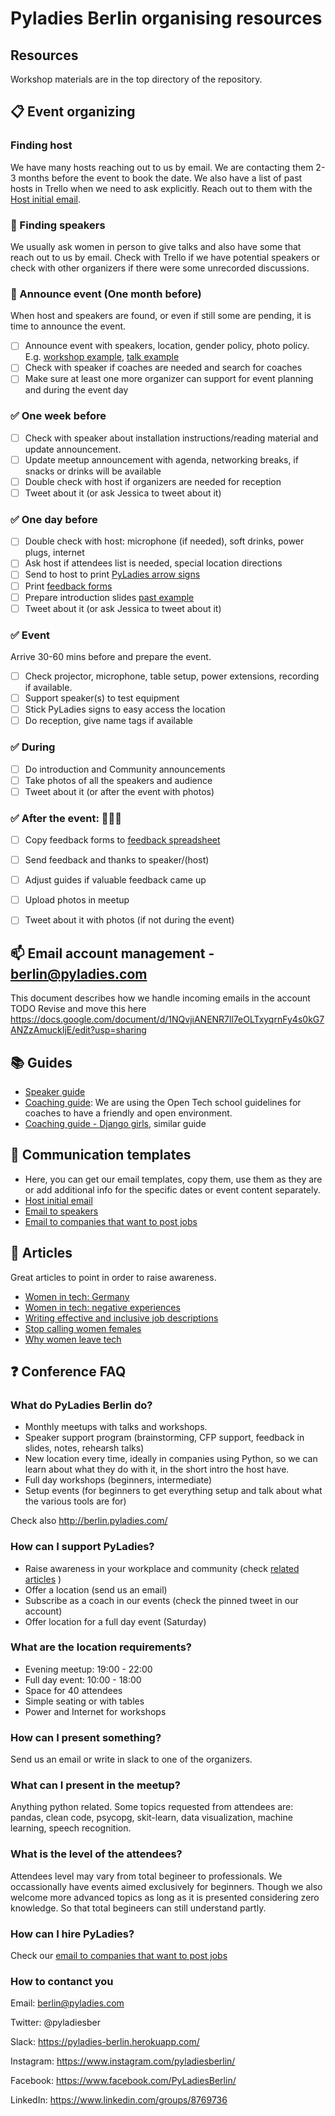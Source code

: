 # Pyladies Berlin organising resources


## Resources

Workshop materials are in the top directory of the repository.


## :clipboard: Event organizing

### Finding host
We have many hosts reaching out to us by email. We are contacting them 2-3 months before the event to book the date. We also have a list of past hosts in Trello when we need to ask explicitly. Reach out to them with the [Host initial email](host.md).

### :microphone: Finding speakers
We usually ask women in person to give talks and also have some that reach out to us by email. Check with Trello if we have potential speakers or check with other organizers if there were some unrecorded discussions.

### :mega: Announce event (One month before)
When host and speakers are found, or even if still some are pending, it is time to announce the event.

- [ ] Announce event with speakers, location, gender policy, photo policy. E.g. [workshop example](https://www.meetup.com/PyLadies-Berlin/events/258893777/), [talk example](https://www.meetup.com/PyLadies-Berlin/events/260312181/)
- [ ] Check with speaker if coaches are needed and search for coaches
- [ ] Make sure at least one more organizer can support for event planning and during the event day

### :white_check_mark: One week before

- [ ] Check with speaker about installation instructions/reading material and update announcement.
- [ ] Update meetup announcement with agenda, networking breaks, if snacks or drinks will be available
- [ ] Double check with host if organizers are needed for reception
- [ ] Tweet about it (or ask Jessica to tweet about it)

### :white_check_mark: One day before

- [ ] Double check with host: microphone (if needed), soft drinks, power plugs, internet
- [ ] Ask host if attendees list is needed, special location directions
- [ ] Send to host to print [PyLadies arrow signs](https://docs.google.com/presentation/d/1_SNnpaWBK3I74e4TWW4wudf6JMGBSYaq_90W2BiCiEk/edit?usp=sharing)
- [ ] Print [feedback forms](https://docs.google.com/document/d/1jxBpZGpVUFIPMiQhG9O9_c2zi5LHFjhsR0dyCO2dAD4/edit?usp=sharing)
- [ ] Prepare introduction slides [past example](https://docs.google.com/presentation/d/1eXlFE6fCRDP08dmDU563OLSFtH3NGDs0d9u9m-9H9I4/edit?usp=sharing)
- [ ] Tweet about it (or ask Jessica to tweet about it)

### :white_check_mark: Event

Arrive 30-60 mins before and prepare the event.

- [ ] Check projector, microphone, table setup, power extensions, recording if available.
- [ ] Support speaker(s) to test equipment
- [ ] Stick PyLadies signs to easy access the location
- [ ] Do reception, give name tags if available

### :white_check_mark: During

- [ ] Do introduction and Community announcements
- [ ] Take photos of all the speakers and audience
- [ ] Tweet about it (or after the event with photos)

### :white_check_mark: After the event: :tada::tada::tada:

- [ ] Copy feedback forms to [feedback spreadsheet](https://drive.google.com/file/d/1TnPorEJSaIn4ZE-dPDgLd-4d_0V7by0q/view)
- [ ] Send feedback and thanks to speaker/(host)
- [ ] Adjust guides if valuable feedback came up
- [ ] Upload photos in meetup
- [ ] Tweet about it with photos (if not during the event)


## :mailbox: Email account management -  berlin@pyladies.com
This document describes how we handle incoming emails in the account
TODO Revise and move this here
https://docs.google.com/document/d/1NQvjiANENR7ll7eOLTxyqrnFy4s0kG7ANZzAmuckIjE/edit?usp=sharing


## :books: Guides

- [Speaker guide](speakers-guide.md)
- [Coaching guide](https://opentechschool.github.io/slides/presentations/coaching/): We are using the Open Tech school guidelines for coaches to have a friendly and open environment.
- [Coaching guide - Django girls](https://coach.djangogirls.org/tips/), similar guide

 ## :memo: Communication templates

- Here, you can get our email templates, copy them, use them as they are or add additional info for the specific dates or event content separately.
- [Host initial email](host.md)
- [Email to speakers](speakers-emails.md)
- [Email to companies that want to post jobs](email-for-job-advertisers.md)   

## :newspaper: Articles

Great articles to point in order to raise awareness.
- [Women in tech: Germany](http://blog.honeypot.io/women-in-tech-germany/)
- [Women in tech: negative experiences](https://bdtechtalks.com/2019/03/21/sustaining-women-in-technology-stem/)
- [Writing effective and inclusive job descriptions](https://medium.com/@meb_57007/writing-effective-and-inclusive-job-descriptions-ace2a302f30a)
- [Stop calling women females](https://www.buzzfeed.com/tracyclayton/stop-calling-women-females?utm_term=.ba9GR6nEx4&source=post_page---------------------------#.tfJvEZzlPb)
- [Why women leave tech](https://medium.com/tech-diversity-files/if-you-think-women-in-tech-is-just-a-pipeline-problem-you-haven-t-been-paying-attention-cb7a2073b996#.2xw2y2f1s)

## ❓ Conference FAQ

### What do PyLadies Berlin do?
  * Monthly meetups with talks and workshops. 
  * Speaker support program (brainstorming, CFP support, feedback in slides, notes, rehearsh talks)
  * New location every time, ideally in companies using Python, so we can learn about what they do with it, in the short intro the host have.
  * Full day workshops (beginners, intermediate)
  * Setup events (for beginners to get everything setup and talk about what the various tools are for)
  
  Check also http://berlin.pyladies.com/

 ### How can I support PyLadies?
   * Raise awareness in your workplace and community (check [related articles](#newspaper-articles) )
   * Offer a location (send us an email)
   * Subscribe as a coach in our events (check the pinned tweet in our account)
   * Offer location for a full day event (Saturday)
   
  ### What are the location requirements?
   * Evening meetup: 19:00 - 22:00
   * Full day event: 10:00 - 18:00
   * Space for 40 attendees
   * Simple seating or with tables
   * Power and Internet for workshops
    
  ### How can I present something?
   Send us an email or write in slack to one of the organizers. 
    
  ### What can I present in the meetup?
   Anything python related. Some topics requested from attendees are:
   pandas, clean code, psycopg, skit-learn, data visualization, machine learning, speech recognition.
   
  ### What is the level of the attendees?
   Attendees level may vary from total begineer to professionals. We occassionally have events aimed exclusively for beginners. Though we also welcome more advanced topics as long as it is presented considering zero knowledge. So that total begineers can still understand partly.

  ### How can I hire PyLadies?
   Check our [email to companies that want to post jobs](email-for-job-advertisers.md)   

 ### How to contanct you
 Email: berlin@pyladies.com
 
 Twitter: @pyladiesber
 
 Slack: https://pyladies-berlin.herokuapp.com/
 
 Instagram: https://www.instagram.com/pyladiesberlin/
 
 Facebook: https://www.facebook.com/PyLadiesBerlin/
 
 LinkedIn: https://www.linkedin.com/groups/8769736
